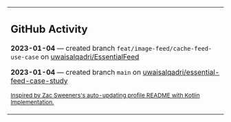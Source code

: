 <table><tr><td valign="top" width="100%">    

## GitHub Activity

**2023-01-04** — created branch `feat/image-feed/cache-feed-use-case` on [uwaisalqadri/EssentialFeed](https://github.com/uwaisalqadri/EssentialFeed)

**2023-01-04** — created branch `main` on [uwaisalqadri/essential-feed-case-study](https://github.com/uwaisalqadri/essential-feed-case-study)
                
<sub><a href="https://github.com/ZacSweers/ZacSweers/">Inspired by Zac Sweeners's auto-updating profile README with Kotlin Implementation.</a></sub>
        